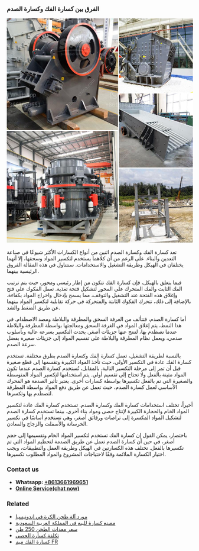 <h3>الفرق بين كسارة الفك وكسارة الصدم</h3><img src='1701850555.jpg' alt=''><p>تعد كسارة الفك وكسارة الصدم اثنين من أنواع الكسارات الأكثر شيوعًا في صناعة التعدين والبناء. على الرغم من أن كلاهما يستخدم لتكسير المواد وسحقها، إلا أنهما يختلفان في الهيكل وطريقة التشغيل والاستخدامات. سنتناول في هذه المقالة الفروق الرئيسية بينهما.</p><p>فيما يتعلق بالهيكل، فإن كسارة الفك تتكون من إطار رئيسي ومحور، حيث يتم ترتيب الفك الثابت والفك المتحرك على المحور لتشكيل فتحة تغذية. تعمل الفكوك على فتح وإغلاق هذه الفتحة عند التشغيل والتوقف، مما يسمح بإدخال واخراج المواد بكفاءة. بالإضافة إلى ذلك، تتحرك الفكوك الثابتة والمتحركة في حركة تقابلية لتكسير المواد بينهما عن طريق الضغط والشد.</p><p>أما كسارة الصدم، فتتألف من الغرفة السحق والمطرقة والبلاطة ومصد الاصطدام. في هذا النمط، يتم إغلاق المواد في الغرفة السحق ومعالجتها بواسطة المطرقة والبلاطة عندما تصطدم بها، لتنتج عنها جزيئات أصغر. يحدث التكسير بسرعة عالية وبأسلوب صدمي، ويعمل نظام المطرقة والبلاطة على تقسيم المواد إلى جزيئات صغيرة بفضل سرعة الصدم.</p><p>بالنسبة لطريقة التشغيل، تعمل كسارة الفك وكسارة الصدم بطرق مختلفة. تستخدم كسارة الفك عادة في التكسير الأولي، حيث تأخذ المواد الكبيرة وتقسمها إلى قطع صغيرة قبل أن تمر إلى مرحلة التكسير التالية. بالمقابل، تُستخدم كسارة الصدم عندما تكون المواد متينة بالفعل ولا تحتاج إلى تقسيم أولي. يتم استخدامها لتكسير المواد المتوسطة والصغيرة التي تم بالفعل تكسيرها بواسطة كسارات أخرى. يعتبر تأثير الصدمة هو المحرك الأساسي لعمل كسارة الصدم، حيث تعمل عن طريق دفع المواد بواسطة المطرقة لتصطدم بها وتكسرها.</p><p>أخيراً، تختلف استخدامات كسارة الفك وكسارة الصدم. تستخدم كسارة الفك عادة لتكسير المواد الخام والحجارة الكبيرة لإنتاج حصى ومواد بناء أخرى. بينما تستخدم كسارة الصدم لتشكيل المواد المكسرة إلى تراصات ورقائق أصغر، وهي تستخدم أساسًا في تكسير الخرسانة والأسفلت والزجاج والمعادن.</p><p>باختصار، يمكن القول إن كسارة الفك تستخدم لتكسير المواد الخام وتقسيمها إلى حجم أصغر، في حين أن كسارة الصدم تعمل عن طريق الصدمة لتحطيم المواد التي تم تكسيرها بالفعل. تختلف هذه الكسارتين في الهيكل وطريقة العمل والتطبيقات، ويجب اختيار الكسارة الملائمة وفقًا لاحتياجات المشروع والمواد المطلوب تكسيرها.</p><h3>Contact us</h3><ul><li><strong>Whatsapp:&nbsp;<a href="https://wa.me/8613661969651">+8613661969651</a></strong></li><li><a href="https://swt.shibang-china.com/?git&amp;zhl&amp;الفرق بين كسارة الفك وكسارة الصدم"><strong>Online Service(chat now)</strong></a></li></ul><h3>Related</h3><ul><li><a href='مورد آلة طحن الكرة في إندونيسيا.md'>مورد آلة طحن الكرة في إندونيسيا</a></li><li><a href='مصنع كسارة للبيع في المملكة العربية السعودية.md'>مصنع كسارة للبيع في المملكة العربية السعودية</a></li><li><a href='سعر معدات الطحن 250 طن.md'>سعر معدات الطحن 250 طن</a></li><li><a href='تكلفة كسارة الحصى.md'>تكلفة كسارة الحصى</a></li><li><a href='كسارة الفك ميم FR.md'>كسارة الفك ميم FR</a></li></ul>